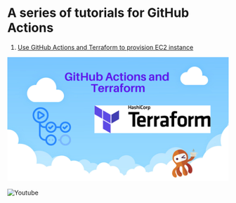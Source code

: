 # A series of tutorials for GitHub Actions

1. [Use GitHub Actions and Terraform to provision EC2 instance](tf-example.md)

![gh-tf-example](images/tf-example/0.png)

![Youtube](https://youtu.be/oiD80Sxzi4s)